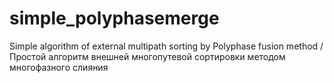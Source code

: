 # simple_polyphasemerge
Simple algorithm of external multipath sorting by Polyphase fusion method / Простой алгоритм внешней многопутевой сортировки методом многофазного слияния
